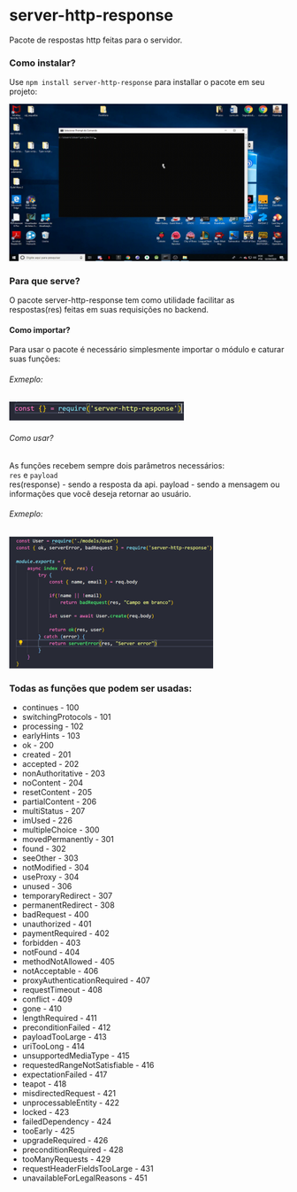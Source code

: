 # server-http-response
Pacote de respostas http feitas para o servidor.

### Como instalar?
Use `npm install server-http-response` para installar o pacote em seu projeto:<br />

![How to install](/install.gif)

### Para que serve?
O pacote server-http-response tem como utilidade facilitar as respostas(res) feitas em suas requisições no backend.<br />

#### Como importar?
Para usar o pacote é necessário simplesmente importar o módulo e caturar suas funções:

###### Exmeplo:
![How to import](/import.png)


###### Como usar?
As funções recebem sempre dois parâmetros necessários:<br />
`res` e `payload`<br />
res(response) - sendo a resposta da api.
payload - sendo a mensagem ou informações que você deseja retornar ao usuário.<br />

###### Exmeplo:
![How to use](/function.png)

### Todas as funções que podem ser usadas:

  * continues - 100<br />
  * switchingProtocols - 101<br />
  * processing - 102<br />
  * earlyHints - 103<br />
  * ok - 200<br />
  * created - 201<br />
  * accepted - 202<br />
  * nonAuthoritative - 203<br />
  * noContent - 204<br />
  * resetContent - 205<br />
  * partialContent - 206<br />
  * multiStatus - 207<br />
  * imUsed - 226<br />
  * multipleChoice - 300 <br />
  * movedPermanently - 301 <br />
  * found - 302 <br />
  * seeOther - 303 <br />
  * notModified - 304 <br />
  * useProxy - 304 <br />
  * unused - 306 <br />
  * temporaryRedirect - 307 <br />
  * permanentRedirect - 308 <br />
  * badRequest - 400 <br />
  * unauthorized - 401 <br />
  * paymentRequired - 402 <br />
  * forbidden - 403 <br />
  * notFound - 404 <br />
  * methodNotAllowed - 405 <br />
  * notAcceptable - 406 <br />
  * proxyAuthenticationRequired - 407 <br />
  * requestTimeout - 408 <br />
  * conflict - 409 <br />
  * gone - 410 <br />
  * lengthRequired - 411 <br />
  * preconditionFailed - 412 <br />
  * payloadTooLarge - 413 <br />
  * uriTooLong - 414 <br />
  * unsupportedMediaType - 415 <br />
  * requestedRangeNotSatisfiable - 416 <br />
  * expectationFailed - 417 <br />
  * teapot - 418 <br />
  * misdirectedRequest - 421 <br />
  * unprocessableEntity - 422 <br />
  * locked - 423 <br />
  * failedDependency - 424 <br />
  * tooEarly - 425 <br />
  * upgradeRequired - 426 <br />
  * preconditionRequired - 428 <br />
  * tooManyRequests - 429 <br />
  * requestHeaderFieldsTooLarge - 431 <br />
  * unavailableForLegalReasons - 451 <br />
